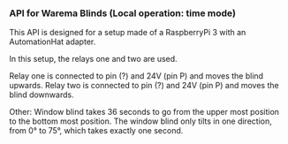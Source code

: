 ### API for Warema Blinds (Local operation: time mode)

This API is designed for a setup made of a RaspberryPi 3 with an AutomationHat adapter.

In this setup, the relays one and two are used.

Relay one is connected to pin (?) and 24V (pin P) and moves the blind upwards.
Relay two is connected to pin (?) and 24V (pin P) and moves the blind downwards.

Other:
Window blind takes 36 seconds to go from the upper most position to the bottom most position.
The window blind only tilts in one direction, from 0° to 75°, which takes exactly one second.